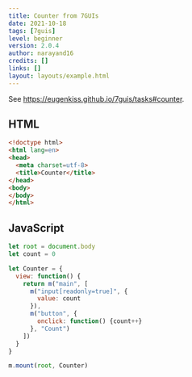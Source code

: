 ```yaml
---
title: Counter from 7GUIs
date: 2021-10-18
tags: [7guis]
level: beginner
version: 2.0.4
author: narayand16
credits: []
links: []
layout: layouts/example.html
---
```


See <https://eugenkiss.github.io/7guis/tasks#counter>.

## HTML

~~~html
<!doctype html>
<html lang=en>
<head>
  <meta charset=utf-8>
  <title>Counter</title>
</head>
<body>
</body>
</html>
~~~

## JavaScript

~~~js
let root = document.body
let count = 0

let Counter = {
  view: function() {
    return m("main", [
      m("input[readonly=true]", {
        value: count
      }),
      m("button", {
        onclick: function() {count++}
      }, "Count")
    ])
  }
}

m.mount(root, Counter)

~~~
